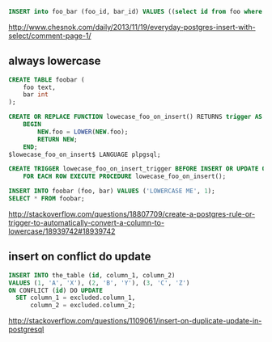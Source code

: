 ```sql
INSERT into foo_bar (foo_id, bar_id) VALUES ((select id from foo where name = 'selena'), (select id from bar where type = 'name'));
```

http://www.chesnok.com/daily/2013/11/19/everyday-postgres-insert-with-select/comment-page-1/

## always lowercase

```sql
CREATE TABLE foobar (
    foo text,
    bar int
);

CREATE OR REPLACE FUNCTION lowecase_foo_on_insert() RETURNS trigger AS $lowecase_foo_on_insert$
    BEGIN        
        NEW.foo = LOWER(NEW.foo);
        RETURN NEW;
    END;
$lowecase_foo_on_insert$ LANGUAGE plpgsql;

CREATE TRIGGER lowecase_foo_on_insert_trigger BEFORE INSERT OR UPDATE ON foobar
    FOR EACH ROW EXECUTE PROCEDURE lowecase_foo_on_insert();

INSERT INTO foobar (foo, bar) VALUES ('LOWERCASE ME', 1);
SELECT * FROM foobar;
```

http://stackoverflow.com/questions/18807709/create-a-postgres-rule-or-trigger-to-automatically-convert-a-column-to-lowercase/18939742#18939742

## insert on conflict do update


```sql
INSERT INTO the_table (id, column_1, column_2) 
VALUES (1, 'A', 'X'), (2, 'B', 'Y'), (3, 'C', 'Z')
ON CONFLICT (id) DO UPDATE 
  SET column_1 = excluded.column_1, 
      column_2 = excluded.column_2;
```

http://stackoverflow.com/questions/1109061/insert-on-duplicate-update-in-postgresql
